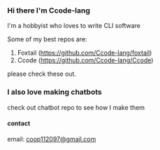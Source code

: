 ### Hi there I'm Ccode-lang
I'm a hobbyist who loves to write CLI software  

Some of my best repos are:  
1. Foxtail (https://github.com/Ccode-lang/foxtail)
2. Ccode (https://github.com/Ccode-lang/Ccode)


please check these out.

### I also love making chatbots
check out chatbot repo to see how I make them

#### contact
email: coop112097@gmail.com
